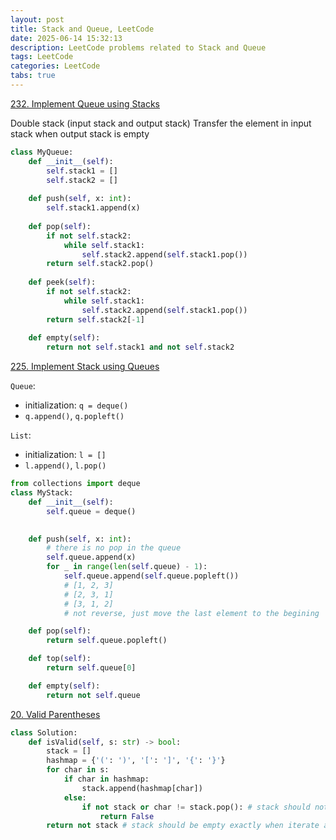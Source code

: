 ```yaml
---
layout: post
title: Stack and Queue, LeetCode
date: 2025-06-14 15:32:13
description: LeetCode problems related to Stack and Queue
tags: LeetCode
categories: LeetCode
tabs: true
---
```

[232. Implement Queue using Stacks](https://leetcode.com/problems/implement-queue-using-stacks/description/)

Double stack (input stack and output stack)
Transfer the element in input stack when output stack is empty
```python
class MyQueue:
    def __init__(self):
        self.stack1 = []
        self.stack2 = []
    
    def push(self, x: int):
        self.stack1.append(x)
    
    def pop(self):
        if not self.stack2:
            while self.stack1:
                self.stack2.append(self.stack1.pop())
        return self.stack2.pop()
    
    def peek(self):
        if not self.stack2:
            while self.stack1:
                self.stack2.append(self.stack1.pop())
        return self.stack2[-1]
    
    def empty(self):
        return not self.stack1 and not self.stack2
```

[225. Implement Stack using Queues](https://leetcode.com/problems/implement-stack-using-queues/description/)

`Queue`:
- initialization: `q = deque()`
- `q.append()`, `q.popleft()`

`List`:
- initialization: `l = []`
- `l.append()`, `l.pop()`
```python
from collections import deque
class MyStack:
    def __init__(self):
        self.queue = deque()
    

    def push(self, x: int):
        # there is no pop in the queue
        self.queue.append(x)
        for _ in range(len(self.queue) - 1):
            self.queue.append(self.queue.popleft())
            # [1, 2, 3]
            # [2, 3, 1]
            # [3, 1, 2]
            # not reverse, just move the last element to the begining

    def pop(self):
        return self.queue.popleft()

    def top(self):
        return self.queue[0]

    def empty(self):
        return not self.queue    
```

[20. Valid Parentheses](https://leetcode.com/problems/valid-parentheses/description/)

```python
class Solution:
    def isValid(self, s: str) -> bool:
        stack = []
        hashmap = {'(': ')', '[': ']', '{': '}'}
        for char in s:
            if char in hashmap:
                stack.append(hashmap[char])
            else:
                if not stack or char != stack.pop(): # stack should not be empty in advance
                    return False
        return not stack # stack should be empty exactly when iterate all char in s
```